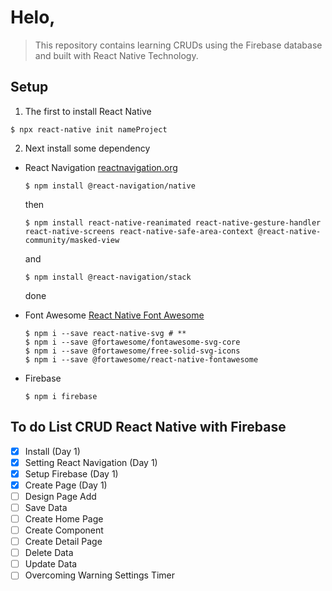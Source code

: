 # Helo,

> This repository contains learning CRUDs using the Firebase database and built with React Native Technology.

## Setup

1. The first to install React Native

```
$ npx react-native init nameProject
```

2. Next install some dependency

- React Navigation [reactnavigation.org](https://reactnavigation.org/docs/getting-started)

  ```
  $ npm install @react-navigation/native
  ```

  then

  ```
  $ npm install react-native-reanimated react-native-gesture-handler react-native-screens react-native-safe-area-context @react-native-community/masked-view
  ```

  and

  ```
  $ npm install @react-navigation/stack
  ```

  done

- Font Awesome [React Native Font Awesome](https://www.npmjs.com/package/@fortawesome/react-native-fontawesome#installation)

  ```
  $ npm i --save react-native-svg # **
  $ npm i --save @fortawesome/fontawesome-svg-core
  $ npm i --save @fortawesome/free-solid-svg-icons
  $ npm i --save @fortawesome/react-native-fontawesome
  ```

- Firebase
  ```
  $ npm i firebase
  ```

## To do List CRUD React Native with Firebase

- [x] Install (Day 1)
- [x] Setting React Navigation (Day 1)
- [x] Setup Firebase (Day 1)
- [x] Create Page (Day 1)
- [ ] Design Page Add
- [ ] Save Data
- [ ] Create Home Page
- [ ] Create Component
- [ ] Create Detail Page
- [ ] Delete Data
- [ ] Update Data
- [ ] Overcoming Warning Settings Timer
